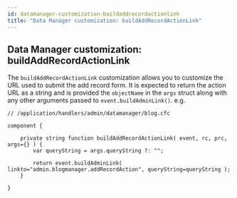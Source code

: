 ```yaml
---
id: datamanager-customization-buildaddrecordactionlink
title: "Data Manager customization: buildAddRecordActionLink"
---
```


## Data Manager customization: buildAddRecordActionLink

The `buildAddRecordActionLink` customization allows you to customize the URL used to submit the add record form. It is expected to return the action URL as a string and is provided the `objectName` in the `args` struct along with any other arguments passed to `event.buildAdminLink()`. e.g.

```luceescript
// /application/handlers/admin/datamanager/blog.cfc

component {

	private string function buildAddRecordActionLink( event, rc, prc, args={} ) {
		var queryString = args.queryString ?: "";

		return event.buildAdminLink( linkto="admin.blogmanager.addRecordAction", queryString=queryString );
	}

}
```

